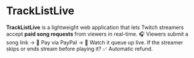 # TrackListLive
**TrackListLive** is a lightweight web application that lets Twitch streamers accept **paid song requests** from viewers in real-time.   🎧 Viewers submit a song link → 💸 Pay via PayPal → 📃 Watch it queue up live.  If the streamer skips or ends stream before playing it? ✅ Automatic refund.
